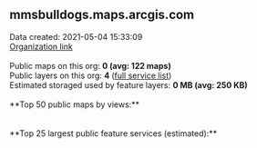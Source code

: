 <h2>mmsbulldogs.maps.arcgis.com</h2> Data created: 2021-05-04 15:33:09 <br /><a target='new' href='https://mmsbulldogs.maps.arcgis.com'>Organization link</a><br /><br />Public maps on this org: <b>0 (avg: 122 maps)</b><br />Public layers on this org: <b>4 </b>(<a target='new' href='https://services.arcgis.com/5Kwqjw4nP3RP2pyL/ArcGIS/rest/services'>full service list</a>)<br />Estimated storaged used by feature layers: <b>0 MB (avg: 250 KB)</b><br /><br />**Top 50 public maps by views:**<br /><br /><br />**Top 25 largest public feature services (estimated):**<br />